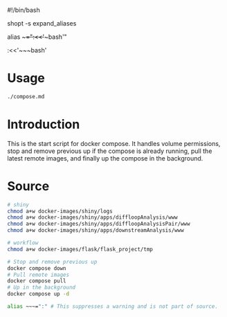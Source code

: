 #!/bin/bash

shopt -s expand_aliases

alias ~~~=":<<'~~~bash'"

:<<'~~~bash'

# Usage
```bash
./compose.md
```

# Introduction
This is the start script for docker compose. It handles volume permissions, stop and remove previous up if the compose is already running, pull the latest remote images, and finally up the compose in the background.

# Source
~~~bash
# shiny
chmod a+w docker-images/shiny/logs
chmod a+w docker-images/shiny/apps/diffloopAnalysis/www
chmod a+w docker-images/shiny/apps/diffloopAnalysisPair/www
chmod a+w docker-images/shiny/apps/downstreamAnalysis/www

# workflow
chmod a+w docker-images/flask/flask_project/tmp

# Stop and remove previous up
docker compose down
# Pull remote images
docker compose pull
# Up in the background
docker compose up -d
~~~

~~~bash
alias ~~~=":" # This suppresses a warning and is not part of source.
~~~
